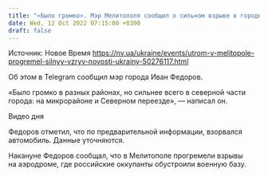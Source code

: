 ```yaml
---
title: "«Было громко». Мэр Мелитополя сообщил о сильном взрыве в городе"
date: Wed, 12 Oct 2022 07:15:00 +0300
draft: false
---
```

Источник: Новое Время https://nv.ua/ukraine/events/utrom-v-melitopole-progremel-silnyy-vzryv-novosti-ukrainy-50276117.html


Об этом в Telegram сообщил мэр города Иван Федоров.

«Было громко в разных районах, но сильнее всего в северной части города: на микрорайоне и Северном переезде», — написал он.

 Видео дня   

Федоров отметил, что по предварительной информации, взорвался автомобиль. Данные уточняются.

Накануне Федоров сообщал, что в Мелитополе прогремели взрывы на аэродроме, где российские оккупанты обустроили военную базу.
